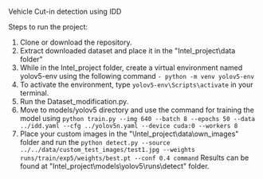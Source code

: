 Vehicle Cut-in detection using IDD

Steps to run the project:

1. Clone or download the repository.
2. Extract downloaded dataset and place it in the "Intel_project\data folder"
3. While in the Intel_project folder, create a virtual environment named yolov5-env using the following command ```- python -m venv yolov5-env```
4. To activate the environment, type ```yolov5-env\Scripts\activate``` in your terminal.
5. Run the Dataset_modification.py.
6. Move to models/yolov5 directory and use the command for training the model using ```python train.py --img 640 --batch 8 --epochs 50 --data ../idd.yaml --cfg ../yolov5n.yaml --device cuda:0 --workers 8```
7. Place your custom images in the "\Intel_project\data\own_images" folder and run the ```python detect.py --source ../../data/custom_test_images/test1.jpg --weights runs/train/exp5/weights/best.pt --conf 0.4 command```
   Results can be found at "Intel_project\models\yolov5\runs\detect" folder.
